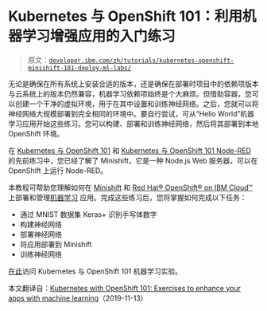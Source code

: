 # Kubernetes 与 OpenShift 101：利用机器学习增强应用的入门练习

> 原文：[`developer.ibm.com/zh/tutorials/kubernetes-openshift-minishift-101-deploy-ml-labs/`](https://developer.ibm.com/zh/tutorials/kubernetes-openshift-minishift-101-deploy-ml-labs/)

无论是确保在所有系统上安装合适的版本，还是确保在部署时项目中的依赖项版本与云系统上的版本仍然兼容，机器学习依赖项始终是个大麻烦。但借助容器，您可以创建一个干净的虚拟环境，用于在其中设置和训练神经网络。之后，您就可以将神经网络大规模部署到完全相同的环境中。要自行尝试，可从“Hello World”机器学习应用开始这些练习。您可以构建、部署和训练神经网络，然后将其部署到本地 OpenShift 环境。

在 [Kubernetes 与 OpenShift 101](https://developer.ibm.com/articles/tutorials/kubernetes-openshift-minishift-101-labs/) 和 [Kubernetes 与 OpenShift 101 Node-RED](https://developer.ibm.com/articles/tutorials/kubernetes-openshift-minishift-101-node-red-labs/) 的先前练习中，您已经了解了 Minishift，它是一种 Node.js Web 服务器，可以在 OpenShift 上运行 Node-RED。

本教程可帮助您理解如何在 [Minishift](https://www.okd.io/minishift/) 和 [Red Hat® OpenShift® on IBM Cloud™](https://developer.ibm.com/components/redhat-openshift-ibm-cloud/) 上部署和管理[机器学习](https://developer.ibm.com/technologies/machine-learning/) 应用。完成这些练习后，您将掌握如何完成以下任务：

*   通过 MNIST 数据集 Keras+ 识别手写体数字
*   构建神经网络
*   部署神经网络
*   将应用部署到 Minishift
*   训练神经网络

[在此](https://github.com/IBM/machine-learning-with-minishift)访问 Kubernetes 与 OpenShift 101 机器学习实验。

本文翻译自：[Kubernetes with OpenShift 101: Exercises to enhance your apps with machine learning](https://developer.ibm.com/tutorials/kubernetes-openshift-minishift-101-deploy-ml-labs/)（2019-11-13）
